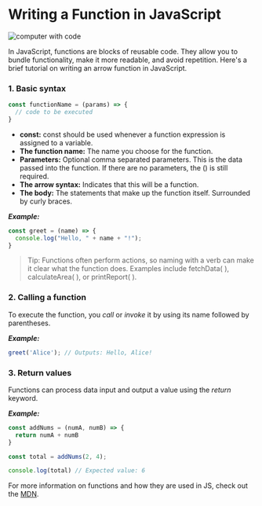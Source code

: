 
# Writing a Function in JavaScript

![computer with code](https://plus.unsplash.com/premium_photo-1663075847012-c781e0d194ce?q=80&w=1170&auto=format&fit=crop&ixlib=rb-4.0.3&ixid=M3wxMjA3fDB8MHxwaG90by1wYWdlfHx8fGVufDB8fHx8fA%3D%3D)





In JavaScript, functions are blocks of reusable code. They allow you to bundle functionality, make it more readable, and avoid repetition. Here's a brief tutorial on writing an arrow function in JavaScript.

### 1. Basic syntax
``` javascript
const functionName = (params) => {
  // code to be executed
}
```



- **const:**  const should be used whenever a function expression is assigned to a variable.
- **The function name:** The name you choose for the function.
- **Parameters:** Optional comma separated parameters. This is the data passed into the function. If there are no parameters, the () is still required.
- **The arrow syntax:** Indicates that this will be a function.
- **The body:** The statements that make up the function itself. Surrounded by curly braces.

***Example:***
``` javascript
const greet = (name) => {
  console.log("Hello, " + name + "!");
}
```
> Tip: Functions often perform actions, so naming with a verb can make it clear what the function does. Examples include fetchData( ), calculateArea( ), or printReport( ). 

### 2. Calling a function

To execute the function, you _call_ or _invoke_ it by using its name followed by parentheses.

***Example:***
```javascript
greet('Alice'); // Outputs: Hello, Alice!
```
### 3. Return values

Functions can process data input and output a value using the _return_ keyword.

***Example:*** 
``` javascript
const addNums = (numA, numB) => {
  return numA + numB
}

const total = addNums(2, 4);

console.log(total) // Expected value: 6
```
For more information on functions and how they are used in JS, check out the
[MDN](https://developer.mozilla.org/en-US/docs/Web/JavaScript/Guide/Functions).


